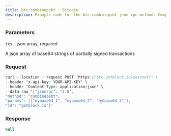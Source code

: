 ```yaml
---
title: btc:combinepsbt - Bitcoin
description: Example code for the btc:combinepsbt json-rpc method. Сomplete guide on how to use btc:combinepsbt json-rpc in GetBlock.io Web3 documentation.
---
```


### Parameters


`txs` - json array, required

A json array of base64 strings of partially signed transactions

### Request

``` java
curl --location --request POST 'https://btc.getblock.io/mainnet/' \
--header 'x-api-key: YOUR-API-KEY' \
--header 'Content-Type: application/json' \
--data-raw '{"jsonrpc": "2.0",
"method": "combinepsbt",
"params": [["mybase64_1", "mybase64_2", "mybase64_3"]],
"id": "getblock.io"}'
```

###  Response

``` java
null
```

